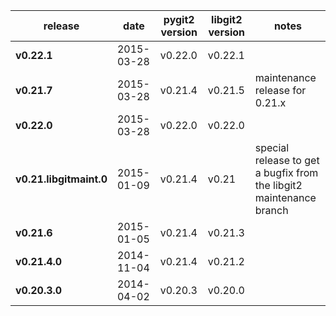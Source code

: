 
release     | date       | pygit2 version | libgit2 version | notes
------------|------------|----------------|-----------------|------
**v0.22.1** | 2015-03-28 | v0.22.0 | v0.22.1
**v0.21.7** | 2015-03-28 | v0.21.4 | v0.21.5 | maintenance release for 0.21.x
**v0.22.0** | 2015-03-28 | v0.22.0 | v0.22.0
**v0.21.libgitmaint.0** | 2015-01-09 | v0.21.4 | v0.21 | special release to get a bugfix from the libgit2 maintenance branch
**v0.21.6** | 2015-01-05 | v0.21.4 | v0.21.3
**v0.21.4.0** | 2014-11-04 | v0.21.4 | v0.21.2
**v0.20.3.0** | 2014-04-02 | v0.20.3 | v0.20.0
